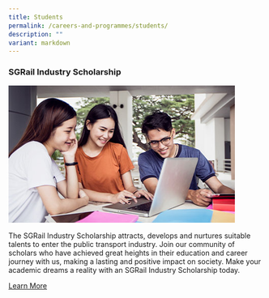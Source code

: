 ```yaml
---
title: Students
permalink: /careers-and-programmes/students/
description: ""
variant: markdown
---
```

### SGRail Industry Scholarship
![](/images/mid-career-switches2.jpg)

The SGRail Industry Scholarship attracts, develops and nurtures suitable talents to enter the public transport industry. Join our community of scholars who have achieved great heights in their education and career journey with us, making a lasting and positive impact on society. Make your academic dreams a reality with an SGRail Industry Scholarship today.

[Learn More](https://brightsparks.com.sg/profile/sgrail/scholarship.php)
